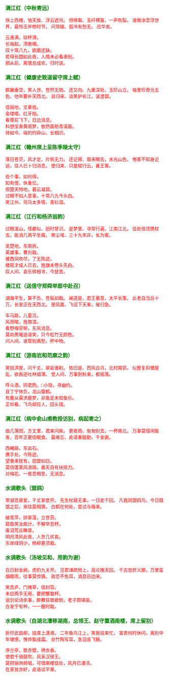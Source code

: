 <style type="text/css">
    .markdown-body{text-align: left;}
    h3{color:green}
    article{font-family:"楷体";color:red}
</style>

### 满江红（中秋寄远）
<article>
快上西楼，怕天放、浮云遮月。  
但唤取、玉纤横笛，一声吹裂。  
谁做冰壶浮世界，最怜玉斧修时节。  
问常娥、孤冷有愁无。  
应华发。  

云液满，琼杯滑。  
长袖起，清歌咽。  
叹十常八九，欲磨还缺。  
若得长圆如此夜，人情未必看承别。  
把从前、离恨总成欢，归时说。  
</article>

### 满江红（健康史致道留守席上赋）
<article>
鹏翼垂空，笑人世、苍然无物。  
还又向、九重深处，玉阶山立。  
袖里珍奇光五色，他年要补天西北。  
且归来、谈笑护长江，波澄碧。  

佳丽地，文章伯。  
金缕唱，红牙拍。  
看尊前飞下，日边消息。  
料想宝香黄阁梦，依然画舫青溪笛。  
待如今、端的约钟山，长相识。  
</article>

### 满江红（赣州席上呈陈季陵太守）
<article>
落日苍茫，风才定、片帆无力。  
还记得、眉来眼去，水光山色。  
倦客不知身近远，佳人已卜归消息。  
便归来、只是赋行云，襄王客。  

些个事，如何得。  
知有恨，休重忆。  
但楚天特地，暮云凝碧。  
过眼不如人意事，十常八九今头白。  
笑江州、司马太多情，青衫湿。  
</article>

### 满江红（江行和杨济翁韵）
<article>
过眼溪山，怪都似、旧时曾识。  
是梦里、寻常行遍，江南江北。  
佳处径须携杖去，能消几两平生屐。  
笑尘埃、三十九年非，长为客。  

吴楚地，东南拆。  
英雄事，曹刘敌。  
被西风吹尽，了无陈迹。  
楼观才成人已去，旌旗未卷头先白。  
叹人间、哀乐转相寻，今犹昔。  
</article>

### 满江红（送信守郑舜举郎中赴召）
<article>
湖海平生，算不负、苍髯如戟。  
闻道是、君王著意，太平长策。  
此老自当兵十万，长安正在天西北。  
便凤凰、飞诏下天来，催归急。  

车马路，儿童泣。  
风雨暗，旌旗湿。  
看野梅官柳，东风消息。  
莫向蔗庵追语笑，只今松竹无颜色。  
问人间、谁管别离愁，杯中物。  
</article>

### 满江红（游南岩和范廓之韵）
<article>
笑拍洪崖，问千丈、翠岩谁削。  
依旧是、西风白马，北村南郭。  
似整复斜僧屋乱，欲吞还吐林烟薄。  
觉人间、万事到秋来，都摇落。  

呼斗酒，同君酌。□小隐，寻幽约。  
且丁宁休负，北山猿鹤。  
有鹿从渠求鹿梦，非鱼定未知鱼乐。  
正仰看、飞鸟却应人，回头错。  
</article>

### 满江红（病中俞山甫教授访别，病起寄之）
<article>
曲几蒲团，方丈里、君来问疾。  
更夜雨、匆匆别去，一杯南北。  
万事莫侵闲鬓发，百年正要佳眠食。  
最难忘、此语重殷勤，千金直。  

西崦路，东岩石。  
携手处，今陈迹。  
望重来犹有，旧盟如日。  
莫信蓬莱风浪隔，垂天自有扶摇力。  
对梅花、一夜苦相思，无消息。  
</article>

### 水调歌头（盟鸥）
<article>
带湖吾甚爱，千丈翠奁开。  
先生杖屦无事，一日走千回。  
凡我同盟鸥鸟，今日既盟之后，来往莫相猜。  
白鹤在何处，尝试与偕来。  

破青萍，排翠藻，立苍苔。  
窥鱼笑汝痴计，不解举吾杯。  
废沼荒丘畴昔。  
明月清风此夜，人世几欢哀。  
东岸绿阴少，杨柳更须栽。  
</article>

### 水调歌头（汤坡见和、用韵为谢）
<article>
白日射金阙，虎豹九关开。  
见君谏疏频上，高论挽天回。  
千古忠肝义胆，万里蛮烟瘴雨，往事莫惊猜。  
政恐不免耳，消息日边来。  

笑吾庐，门掩草，径封苔。  
未应两手无用，要把蟹螯杯。  
说剑论诗余事，醉舞狂歌欲倒，老子颇堪哀。  
白发宁有种，一一醒时栽。  
</article>

### 水调歌头（自湖北漕移湖南，总领王、赵守置酒南楼，席上留别）
<article>
折尽武昌柳，挂席上潇湘。  
二年鱼鸟江上，笑我往来忙。  
富贵何时休问，离别中年堪恨，憔悴鬓成霜。  
丝竹陶写耳，急羽且飞觞。  

序兰亭，歌赤壁，绣衣香。  
使君千骑鼓吹，风采汉侯王。  
莫把骊驹频唱，可惜南楼佳处，风月已凄凉。  
在家贫亦好，此语试平章。  
</article>

